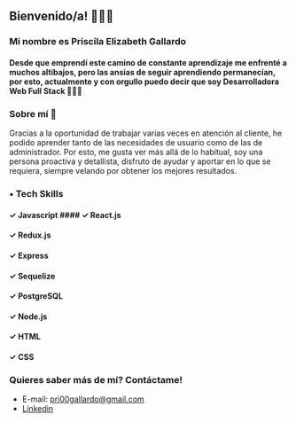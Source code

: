 ## Bienvenido/a! 🙋🏻‍♀️ 
### Mi nombre es Priscila Elizabeth Gallardo
<!--
**Eli-zabethh00/Eli-zabethh00** is a ✨ _special_ ✨ repository because its `README.md` (this file) appears on your GitHub profile.

Here are some ideas to get you started:

- 🔭 I’m currently working on ...
- 🌱 I’m currently learning ...
- 👯 I’m looking to collaborate on ...
- 🤔 I’m looking for help with ...
- 💬 Ask me about ...
- 📫 How to reach me: ...
- 😄 Pronouns: ...
- ⚡ Fun fact: ...
-->

#### Desde que emprendí este camino de constante aprendizaje me enfrenté a muchos altibajos, pero las ansias de seguir aprendiendo permanecían, por esto, actualmente y con orgullo puedo decir que soy Desarrolladora Web Full Stack 👩🏻‍💻

### Sobre mí 🤔
Gracias a la oportunidad de trabajar varias veces en atención al cliente, he podido aprender tanto de las necesidades de usuario como de las de administrador. Por esto, me gusta ver más allá de lo habitual, soy una persona proactiva y detallista, disfruto de ayudar y aportar en lo que se requiera, siempre velando por obtener los mejores resultados. 

### • Tech Skills 
#### ✓ Javascript                      #### ✓ React.js
#### ✓ Redux.js
#### ✓ Express
#### ✓ Sequelize
#### ✓ PostgreSQL
#### ✓ Node.js
#### ✓ HTML
#### ✓ CSS

### Quieres saber más de mí? Contáctame!
- E-mail: pri00gallardo@gmail.com
- [Linkedin](https://www.linkedin.com/in/priscila-elizabeth-gallardo-9b0744244/)
